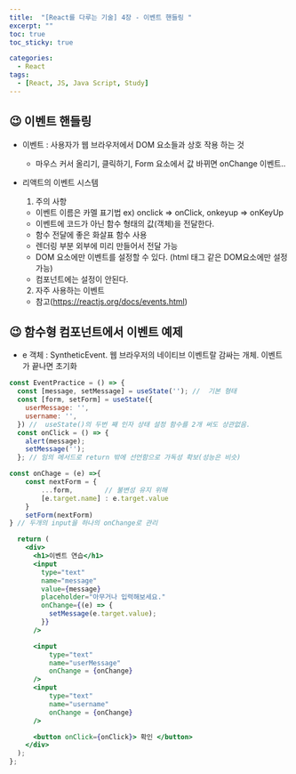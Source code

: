 ```yaml
---
title:  "[React를 다루는 기술] 4장 - 이벤트 핸들링 "
excerpt: ""
toc: true
toc_sticky: true

categories:
  - React
tags:
  - [React, JS, Java Script, Study]
---  
```


## 😉 이벤트 핸들링 ##
- 이벤트 : 사용자가 웹 브라우저에서 DOM 요소들과 상호 작용 하는 것
  - 마우스 커서 올리기, 클릭하기, Form 요소에서 값 바뀌면 onChange 이벤트..

- 리액트의 이벤트 시스템
  1. 주의 사항
  - 이벤트 이름은 카멜 표기법 ex) onclick => onClick, onkeyup => onKeyUp
  - 이벤트에 코드가 아닌 함수 형태의 값(객체)을 전달한다.
  - 함수 전달에 좋은 화살표 함수 사용
  - 렌더링 부분 외부에 미리 만들어서 전달 가능
  - DOM 요소에만 이벤트를 설정할 수 있다. (html 태그 같은 DOM요소에만 설정 가능)
  - 컴포넌트에는 설정이 안된다.

  2. 자주 사용하는 이벤트
  - 참고(https://reactjs.org/docs/events.html)


## 😉 함수형 컴포넌트에서 이벤트 예제 ##

- e 객체 : SyntheticEvent. 웹 브라우저의 네이티브 이벤트랄 감싸는 개체. 이벤트가 끝나면 초기화

```jsx
const EventPractice = () => {
  const [message, setMessage] = useState(''); //  기본 형태
  const [form, setForm] = useState({
    userMessage: '',
    username: '',
  }) //  useState()의 두번 째 인자 상태 설정 함수를 2개 써도 상관없음.
  const onClick = () => {
    alert(message);
    setMessage('');
  }; // 임의 메서드로 return 밖에 선언함으로 가독성 확보(성능은 비슷)

const onChage = (e) =>{
    const nextForm = {
        ...form,        // 불변성 유지 위해
        [e.target.name] : e.target.value
    }
    setForm(nextForm)
} // 두개의 input을 하나의 onChange로 관리

  return (
    <div>
      <h1>이벤트 연습</h1>
      <input
        type="text"
        name="message"
        value={message}
        placeholder="아무거나 입력해보세요."
        onChange={(e) => {
          setMessage(e.target.value);
        }}
      />

      <input
          type="text"
          name="userMessage"
          onChange = {onChange}
      />
      <input
          type="text"
          name="username"
          onChange = {onChange}
      />

      <button onClick={onClick}> 확인 </button>
    </div>
  );
};
```
